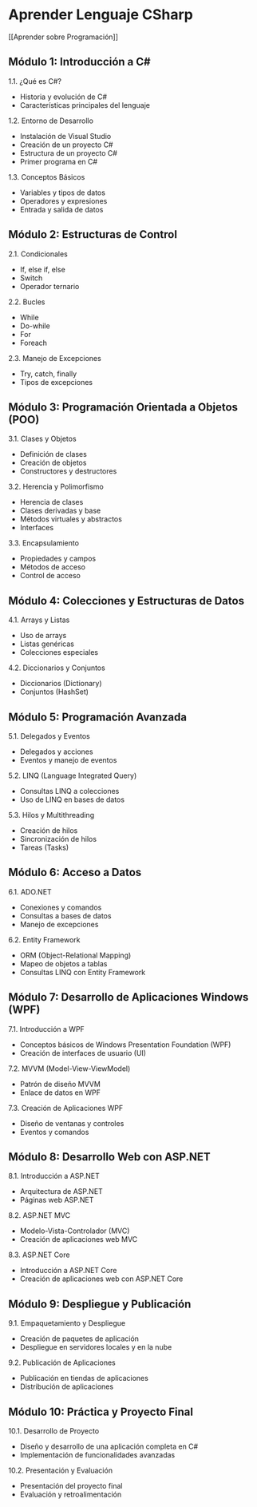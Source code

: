 # Aprender Lenguaje CSharp

[[Aprender sobre Programación]]

## Módulo 1: Introducción a C#

1.1. ¿Qué es C#?
   - Historia y evolución de C#
   - Características principales del lenguaje

1.2. Entorno de Desarrollo
   - Instalación de Visual Studio
   - Creación de un proyecto C#
   - Estructura de un proyecto C#
   - Primer programa en C#

1.3. Conceptos Básicos
   - Variables y tipos de datos
   - Operadores y expresiones
   - Entrada y salida de datos

## Módulo 2: Estructuras de Control

2.1. Condicionales
   - If, else if, else
   - Switch
   - Operador ternario

2.2. Bucles
   - While
   - Do-while
   - For
   - Foreach

2.3. Manejo de Excepciones
   - Try, catch, finally
   - Tipos de excepciones

## Módulo 3: Programación Orientada a Objetos (POO)

3.1. Clases y Objetos
   - Definición de clases
   - Creación de objetos
   - Constructores y destructores

3.2. Herencia y Polimorfismo
   - Herencia de clases
   - Clases derivadas y base
   - Métodos virtuales y abstractos
   - Interfaces

3.3. Encapsulamiento
   - Propiedades y campos
   - Métodos de acceso
   - Control de acceso

## Módulo 4: Colecciones y Estructuras de Datos

4.1. Arrays y Listas
   - Uso de arrays
   - Listas genéricas
   - Colecciones especiales

4.2. Diccionarios y Conjuntos
   - Diccionarios (Dictionary)
   - Conjuntos (HashSet)

## Módulo 5: Programación Avanzada

5.1. Delegados y Eventos
   - Delegados y acciones
   - Eventos y manejo de eventos

5.2. LINQ (Language Integrated Query)
   - Consultas LINQ a colecciones
   - Uso de LINQ en bases de datos

5.3. Hilos y Multithreading
   - Creación de hilos
   - Sincronización de hilos
   - Tareas (Tasks)

## Módulo 6: Acceso a Datos

6.1. ADO.NET
   - Conexiones y comandos
   - Consultas a bases de datos
   - Manejo de excepciones

6.2. Entity Framework
   - ORM (Object-Relational Mapping)
   - Mapeo de objetos a tablas
   - Consultas LINQ con Entity Framework

## Módulo 7: Desarrollo de Aplicaciones Windows (WPF)

7.1. Introducción a WPF
   - Conceptos básicos de Windows Presentation Foundation (WPF)
   - Creación de interfaces de usuario (UI)

7.2. MVVM (Model-View-ViewModel)
   - Patrón de diseño MVVM
   - Enlace de datos en WPF

7.3. Creación de Aplicaciones WPF
   - Diseño de ventanas y controles
   - Eventos y comandos

## Módulo 8: Desarrollo Web con ASP.NET

8.1. Introducción a ASP.NET
   - Arquitectura de ASP.NET
   - Páginas web ASP.NET

8.2. ASP.NET MVC
   - Modelo-Vista-Controlador (MVC)
   - Creación de aplicaciones web MVC

8.3. ASP.NET Core
   - Introducción a ASP.NET Core
   - Creación de aplicaciones web con ASP.NET Core

## Módulo 9: Despliegue y Publicación

9.1. Empaquetamiento y Despliegue
   - Creación de paquetes de aplicación
   - Despliegue en servidores locales y en la nube

9.2. Publicación de Aplicaciones
   - Publicación en tiendas de aplicaciones
   - Distribución de aplicaciones

## Módulo 10: Práctica y Proyecto Final

10.1. Desarrollo de Proyecto
   - Diseño y desarrollo de una aplicación completa en C#
   - Implementación de funcionalidades avanzadas

10.2. Presentación y Evaluación
   - Presentación del proyecto final
   - Evaluación y retroalimentación

